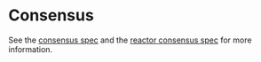 # Consensus 

See the [consensus spec](https://github.com/evdatsion/spec/tree/master/spec/consensus) and the [reactor consensus spec](https://github.com/evdatsion/spec/tree/master/spec/reactors/consensus) for more information.
